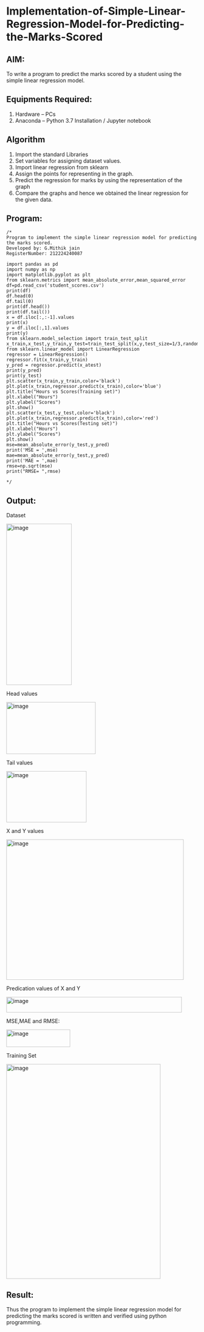 # Implementation-of-Simple-Linear-Regression-Model-for-Predicting-the-Marks-Scored

## AIM:
To write a program to predict the marks scored by a student using the simple linear regression model.

## Equipments Required:
1. Hardware – PCs
2. Anaconda – Python 3.7 Installation / Jupyter notebook

## Algorithm
1. Import the standard Libraries
2. Set variables for assigning dataset values.
3. Import linear regression from sklearn
4. Assign the points for representing in the graph.
5. Predict the regression for marks by using the representation of the graph
6. Compare the graphs and hence we obtained the linear regression for the given data.

## Program:
```
/*
Program to implement the simple linear regression model for predicting the marks scored.
Developed by: G.Mithik jain
RegisterNumber: 212224240087

import pandas as pd
import numpy as np
import matplotlib.pyplot as plt
from sklearn.metrics import mean_absolute_error,mean_squared_error
df=pd.read_csv('student_scores.csv')
print(df)
df.head(0)
df.tail(0)
print(df.head())
print(df.tail())
x = df.iloc[:,:-1].values
print(x)
y = df.iloc[:,1].values
print(y)
from sklearn.model_selection import train_test_split
x_train,x_test,y_train,y_test=train_test_split(x,y,test_size=1/3,random_state=0)
from sklearn.linear_model import LinearRegression
regressor = LinearRegression()
regressor.fit(x_train,y_train)
y_pred = regressor.predict(x_atest)
print(y_pred)
print(y_test)
plt.scatter(x_train,y_train,color='black')
plt.plot(x_train,regressor.predict(x_train),color='blue')
plt.title("Hours vs Scores(Training set)")
plt.xlabel("Hours")
plt.ylabel("Scores")
plt.show()
plt.scatter(x_test,y_test,color='black')
plt.plot(x_train,regressor.predict(x_train),color='red')
plt.title("Hours vs Scores(Testing set)")
plt.xlabel("Hours")
plt.ylabel("Scores")
plt.show()
mse=mean_absolute_error(y_test,y_pred)
print('MSE = ',mse)
mae=mean_absolute_error(y_test,y_pred)
print('MAE = ',mae)
rmse=np.sqrt(mse)
print("RMSE= ",rmse)

*/
```

## Output:
Dataset

<img width="172" height="425" alt="image" src="https://github.com/user-attachments/assets/a01293c2-e7a9-4061-b331-908eaffbeeb4" />


Head values

<img width="235" height="137" alt="image" src="https://github.com/user-attachments/assets/e07768ca-c6d0-41b9-8e86-7108be031d44" />


Tail values

<img width="211" height="135" alt="image" src="https://github.com/user-attachments/assets/107f8292-ee6c-4e40-9872-a4a60db81e71" />


X and Y values

<img width="467" height="370" alt="image" src="https://github.com/user-attachments/assets/beb406cb-1e66-4bb9-bef6-70384e500cbb" />


Predication values of X and Y

<img width="462" height="41" alt="image" src="https://github.com/user-attachments/assets/13cc7022-02c9-4652-a694-d6132935ce3e" />


MSE,MAE and RMSE:

<img width="168" height="46" alt="image" src="https://github.com/user-attachments/assets/7e2bcf76-8b24-4b36-8181-2056a26e3ce2" />


Training Set

<img width="406" height="566" alt="image" src="https://github.com/user-attachments/assets/7b298c50-35ab-407b-8973-fadbca8fb135" />



## Result:
Thus the program to implement the simple linear regression model for predicting the marks scored is written and verified using python programming.
